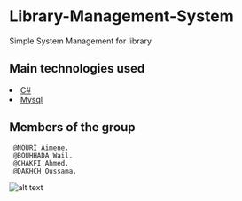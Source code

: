 # Library-Management-System
 Simple System Management for library 
## Main technologies used
<li><a href="https://visual-c-sharp.fr.uptodown.com/windows/download">C#</a></li>
<li><a href="https://www.mysql.com/fr/downloads/">Mysql</a></li>

## Members of the group
     @NOURI Aimene.
     @BOUHHADA Wail.
     @CHAKFI Ahmed.
     @DAKHCH Oussama.
![alt text](http://url/to/capture1.png)
